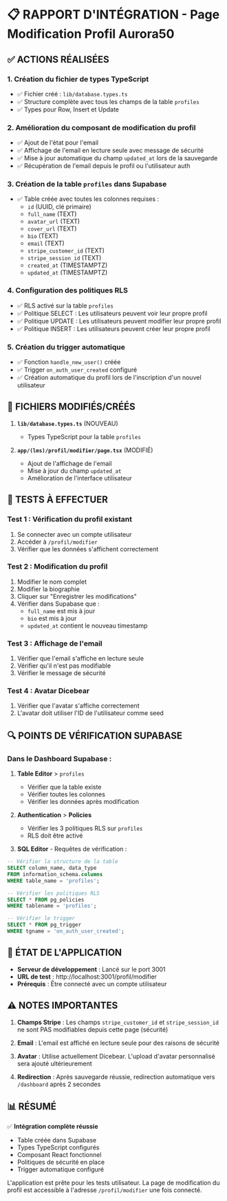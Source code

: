 # 📋 RAPPORT D'INTÉGRATION - Page Modification Profil Aurora50

## ✅ ACTIONS RÉALISÉES

### 1. **Création du fichier de types TypeScript**
- ✅ Fichier créé : `lib/database.types.ts`
- ✅ Structure complète avec tous les champs de la table `profiles`
- ✅ Types pour Row, Insert et Update

### 2. **Amélioration du composant de modification du profil**
- ✅ Ajout de l'état pour l'email
- ✅ Affichage de l'email en lecture seule avec message de sécurité
- ✅ Mise à jour automatique du champ `updated_at` lors de la sauvegarde
- ✅ Récupération de l'email depuis le profil ou l'utilisateur auth

### 3. **Création de la table `profiles` dans Supabase**
- ✅ Table créée avec toutes les colonnes requises :
  - `id` (UUID, clé primaire)
  - `full_name` (TEXT)
  - `avatar_url` (TEXT)
  - `cover_url` (TEXT)
  - `bio` (TEXT)
  - `email` (TEXT)
  - `stripe_customer_id` (TEXT)
  - `stripe_session_id` (TEXT)
  - `created_at` (TIMESTAMPTZ)
  - `updated_at` (TIMESTAMPTZ)

### 4. **Configuration des politiques RLS**
- ✅ RLS activé sur la table `profiles`
- ✅ Politique SELECT : Les utilisateurs peuvent voir leur propre profil
- ✅ Politique UPDATE : Les utilisateurs peuvent modifier leur propre profil
- ✅ Politique INSERT : Les utilisateurs peuvent créer leur propre profil

### 5. **Création du trigger automatique**
- ✅ Fonction `handle_new_user()` créée
- ✅ Trigger `on_auth_user_created` configuré
- ✅ Création automatique du profil lors de l'inscription d'un nouvel utilisateur

## 📁 FICHIERS MODIFIÉS/CRÉÉS

1. **`lib/database.types.ts`** (NOUVEAU)
   - Types TypeScript pour la table `profiles`

2. **`app/(lms)/profil/modifier/page.tsx`** (MODIFIÉ)
   - Ajout de l'affichage de l'email
   - Mise à jour du champ `updated_at`
   - Amélioration de l'interface utilisateur

## 🧪 TESTS À EFFECTUER

### Test 1 : Vérification du profil existant
1. Se connecter avec un compte utilisateur
2. Accéder à `/profil/modifier`
3. Vérifier que les données s'affichent correctement

### Test 2 : Modification du profil
1. Modifier le nom complet
2. Modifier la biographie
3. Cliquer sur "Enregistrer les modifications"
4. Vérifier dans Supabase que :
   - `full_name` est mis à jour
   - `bio` est mis à jour
   - `updated_at` contient le nouveau timestamp

### Test 3 : Affichage de l'email
1. Vérifier que l'email s'affiche en lecture seule
2. Vérifier qu'il n'est pas modifiable
3. Vérifier le message de sécurité

### Test 4 : Avatar Dicebear
1. Vérifier que l'avatar s'affiche correctement
2. L'avatar doit utiliser l'ID de l'utilisateur comme seed

## 🔍 POINTS DE VÉRIFICATION SUPABASE

### Dans le Dashboard Supabase :

1. **Table Editor** > `profiles`
   - Vérifier que la table existe
   - Vérifier toutes les colonnes
   - Vérifier les données après modification

2. **Authentication** > **Policies**
   - Vérifier les 3 politiques RLS sur `profiles`
   - RLS doit être activé

3. **SQL Editor** - Requêtes de vérification :
```sql
-- Vérifier la structure de la table
SELECT column_name, data_type 
FROM information_schema.columns 
WHERE table_name = 'profiles';

-- Vérifier les politiques RLS
SELECT * FROM pg_policies 
WHERE tablename = 'profiles';

-- Vérifier le trigger
SELECT * FROM pg_trigger 
WHERE tgname = 'on_auth_user_created';
```

## 🚀 ÉTAT DE L'APPLICATION

- **Serveur de développement** : Lancé sur le port 3001
- **URL de test** : http://localhost:3001/profil/modifier
- **Prérequis** : Être connecté avec un compte utilisateur

## ⚠️ NOTES IMPORTANTES

1. **Champs Stripe** : Les champs `stripe_customer_id` et `stripe_session_id` ne sont PAS modifiables depuis cette page (sécurité)

2. **Email** : L'email est affiché en lecture seule pour des raisons de sécurité

3. **Avatar** : Utilise actuellement Dicebear. L'upload d'avatar personnalisé sera ajouté ultérieurement

4. **Redirection** : Après sauvegarde réussie, redirection automatique vers `/dashboard` après 2 secondes

## 📊 RÉSUMÉ

✅ **Intégration complète réussie**
- Table créée dans Supabase
- Types TypeScript configurés
- Composant React fonctionnel
- Politiques de sécurité en place
- Trigger automatique configuré

L'application est prête pour les tests utilisateur. La page de modification du profil est accessible à l'adresse `/profil/modifier` une fois connecté.
